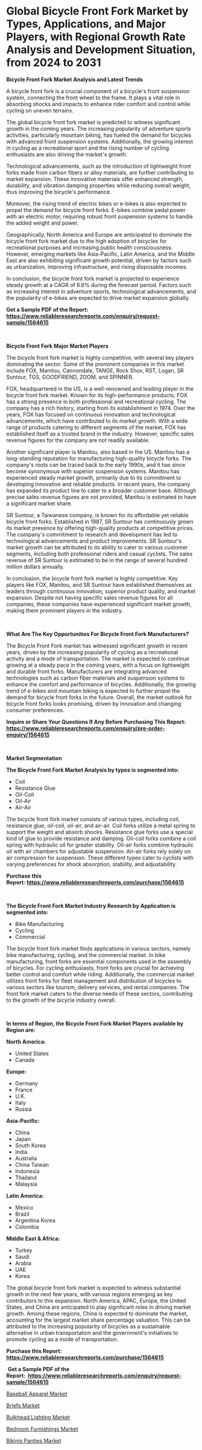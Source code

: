 <p><h1>Global Bicycle Front Fork Market by Types, Applications, and Major Players, with Regional Growth Rate Analysis and Development Situation, from 2024 to 2031</h1></p><p><strong>Bicycle Front Fork Market Analysis and Latest Trends</strong></p>
<p><p>A bicycle front fork is a crucial component of a bicycle's front suspension system, connecting the front wheel to the frame. It plays a vital role in absorbing shocks and impacts to enhance rider comfort and control while cycling on uneven terrains.</p><p>The global bicycle front fork market is predicted to witness significant growth in the coming years. The increasing popularity of adventure sports activities, particularly mountain biking, has fueled the demand for bicycles with advanced front suspension systems. Additionally, the growing interest in cycling as a recreational sport and the rising number of cycling enthusiasts are also driving the market's growth.</p><p>Technological advancements, such as the introduction of lightweight front forks made from carbon fibers or alloy materials, are further contributing to market expansion. These innovative materials offer enhanced strength, durability, and vibration damping properties while reducing overall weight, thus improving the bicycle's performance.</p><p>Moreover, the rising trend of electric bikes or e-bikes is also expected to propel the demand for bicycle front forks. E-bikes combine pedal power with an electric motor, requiring robust front suspension systems to handle the added weight and power.</p><p>Geographically, North America and Europe are anticipated to dominate the bicycle front fork market due to the high adoption of bicycles for recreational purposes and increasing public health consciousness. However, emerging markets like Asia-Pacific, Latin America, and the Middle East are also exhibiting significant growth potential, driven by factors such as urbanization, improving infrastructure, and rising disposable incomes.</p><p>In conclusion, the bicycle front fork market is projected to experience steady growth at a CAGR of 6.6% during the forecast period. Factors such as increasing interest in adventure sports, technological advancements, and the popularity of e-bikes are expected to drive market expansion globally.</p></p>
<p><strong>Get a Sample PDF of the Report:&nbsp; <a href="https://www.reliableresearchreports.com/enquiry/request-sample/1564615">https://www.reliableresearchreports.com/enquiry/request-sample/1564615</a></strong></p>
<p>&nbsp;</p>
<p><strong>Bicycle Front Fork Major Market Players</strong></p>
<p><p>The bicycle front fork market is highly competitive, with several key players dominating the sector. Some of the prominent companies in this market include FOX, Manitou, Cannondale, TANGE, Rock Shox, RST, Logan, SR Suntour, TGS, GOODFRIEND, ZOOM, and SPINNER.</p><p>FOX, headquartered in the US, is a well-renowned and leading player in the bicycle front fork market. Known for its high-performance products, FOX has a strong presence in both professional and recreational cycling. The company has a rich history, starting from its establishment in 1974. Over the years, FOX has focused on continuous innovation and technological advancements, which have contributed to its market growth. With a wide range of products catering to different segments of the market, FOX has established itself as a trusted brand in the industry. However, specific sales revenue figures for the company are not readily available.</p><p>Another significant player is Manitou, also based in the US. Manitou has a long-standing reputation for manufacturing high-quality bicycle forks. The company's roots can be traced back to the early 1990s, and it has since become synonymous with superior suspension systems. Manitou has experienced steady market growth, primarily due to its commitment to developing innovative and reliable products. In recent years, the company has expanded its product line to cater to a broader customer base. Although precise sales revenue figures are not provided, Manitou is estimated to have a significant market share.</p><p>SR Suntour, a Taiwanese company, is known for its affordable yet reliable bicycle front forks. Established in 1987, SR Suntour has continuously grown its market presence by offering high-quality products at competitive prices. The company's commitment to research and development has led to technological advancements and product improvements. SR Suntour's market growth can be attributed to its ability to cater to various customer segments, including both professional riders and casual cyclists. The sales revenue of SR Suntour is estimated to be in the range of several hundred million dollars annually.</p><p>In conclusion, the bicycle front fork market is highly competitive. Key players like FOX, Manitou, and SR Suntour have established themselves as leaders through continuous innovation, superior product quality, and market expansion. Despite not having specific sales revenue figures for all companies, these companies have experienced significant market growth, making them prominent players in the industry.</p></p>
<p>&nbsp;</p>
<p><strong>What Are The Key Opportunities For Bicycle Front Fork Manufacturers?</strong></p>
<p><p>The Bicycle Front Fork market has witnessed significant growth in recent years, driven by the increasing popularity of cycling as a recreational activity and a mode of transportation. The market is expected to continue growing at a steady pace in the coming years, with a focus on lightweight and durable front forks. Manufacturers are integrating advanced technologies such as carbon fiber materials and suspension systems to enhance the comfort and performance of bicycles. Additionally, the growing trend of e-bikes and mountain biking is expected to further propel the demand for bicycle front forks in the future. Overall, the market outlook for bicycle front forks looks promising, driven by innovation and changing consumer preferences.</p></p>
<p><strong>Inquire or Share Your Questions If Any Before Purchasing This Report: <a href="https://www.reliableresearchreports.com/enquiry/pre-order-enquiry/1564615">https://www.reliableresearchreports.com/enquiry/pre-order-enquiry/1564615</a></strong></p>
<p>&nbsp;</p>
<p><strong>Market Segmentation</strong></p>
<p><strong>The Bicycle Front Fork Market Analysis by types is segmented into:</strong></p>
<p><ul><li>Coil</li><li>Resistance Glue</li><li>Oil-Coil</li><li>Oil-Air</li><li>Air-Air</li></ul></p>
<p><p>The bicycle front fork market consists of various types, including coil, resistance glue, oil-coil, oil-air, and air-air. Coil forks utilize a metal spring to support the weight and absorb shocks. Resistance glue forks use a special kind of glue to provide resistance and damping. Oil-coil forks combine a coil spring with hydraulic oil for greater stability. Oil-air forks combine hydraulic oil with air chambers for adjustable suspension. Air-air forks rely solely on air compression for suspension. These different types cater to cyclists with varying preferences for shock absorption, stability, and adjustability.</p></p>
<p><strong>Purchase this Report:&nbsp;<a href="https://www.reliableresearchreports.com/purchase/1564615">https://www.reliableresearchreports.com/purchase/1564615</a></strong></p>
<p>&nbsp;</p>
<p><strong>The Bicycle Front Fork Market Industry Research by Application is segmented into:</strong></p>
<p><ul><li>Bike Manufacturing</li><li>Cycling</li><li>Commercial</li></ul></p>
<p><p>The bicycle front fork market finds applications in various sectors, namely bike manufacturing, cycling, and the commercial market. In bike manufacturing, front forks are essential components used in the assembly of bicycles. For cycling enthusiasts, front forks are crucial for achieving better control and comfort while riding. Additionally, the commercial market utilizes front forks for fleet management and distribution of bicycles to various sectors like tourism, delivery services, and rental companies. The front fork market caters to the diverse needs of these sectors, contributing to the growth of the bicycle industry overall.</p></p>
<p>&nbsp;</p>
<p><strong>In terms of Region, the Bicycle Front Fork Market Players available by Region are:</strong></p>
<p>
    <p> <strong> North America: </strong>
        <ul>
            <li>United States</li>
            <li>Canada</li>
        </ul>
        </p> 
    <p> <strong> Europe: </strong>
        <ul>
            <li>Germany</li>
            <li>France</li>
            <li>U.K.</li>
            <li>Italy</li>
            <li>Russia</li>
        </ul>
        </p> 
    <p> <strong> Asia-Pacific: </strong>
        <ul>
            <li>China</li>
            <li>Japan</li>
            <li>South Korea</li>
            <li>India</li>
            <li>Australia</li>
            <li>China Taiwan</li>
            <li>Indonesia</li>
            <li>Thailand</li>
            <li>Malaysia</li>
        </ul>
        </p> 
    <p> <strong> Latin America: </strong>
        <ul>
            <li>Mexico</li>
            <li>Brazil</li>
            <li>Argentina Korea</li>
            <li>Colombia</li>
        </ul>
        </p> 
    <p> <strong> Middle East & Africa: </strong>
        <ul>
            <li>Turkey</li>
            <li>Saudi</li>
            <li>Arabia</li>
            <li>UAE</li>
            <li>Korea</li>
        </ul>
    </p>
    </p>
<p><p>The global bicycle front fork market is expected to witness substantial growth in the next few years, with various regions emerging as key contributors to this expansion. North America, APAC, Europe, the United States, and China are anticipated to play significant roles in driving market growth. Among these regions, China is expected to dominate the market, accounting for the largest market share percentage valuation. This can be attributed to the increasing popularity of bicycles as a sustainable alternative in urban transportation and the government's initiatives to promote cycling as a mode of transportation.</p></p>
<p><strong>Purchase this Report: <a href="https://www.reliableresearchreports.com/purchase/1564615">https://www.reliableresearchreports.com/purchase/1564615</a></strong></p>
<p>&nbsp;<strong>Get a Sample PDF of the Report:&nbsp;&nbsp;<a href="https://www.reliableresearchreports.com/enquiry/request-sample/1564615">https://www.reliableresearchreports.com/enquiry/request-sample/1564615</a></strong></p>
<p><strong></strong></p>
<p><p><a href="https://github.com/melchekhinf/Market-Research-Report-List-2/blob/main/baseball-apparel-market.md">Baseball Apparel Market</a></p><p><a href="https://github.com/kholmovskayalyudmila/Market-Research-Report-List-2/blob/main/briefs-market.md">Briefs Market</a></p><p><a href="https://github.com/zebdakicsin/Market-Research-Report-List-2/blob/main/bulkhead-lighting-market.md">Bulkhead Lighting Market</a></p><p><a href="https://github.com/merzlyukov93/Market-Research-Report-List-2/blob/main/bedroom-furnishings-market.md">Bedroom Furnishings Market</a></p><p><a href="https://github.com/sofyaavrova/Market-Research-Report-List-2/blob/main/bikinis-panties-market.md">Bikinis Panties Market</a></p></p>